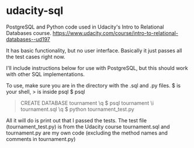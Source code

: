 # udacity-sql
PostgreSQL and Python code used in Udacity's Intro to Relational Databases course. 
https://www.udacity.com/course/intro-to-relational-databases--ud197

It has basic functionality, but no user interface. Basically it just passes all the test cases right now.

I'll include instructions below for use with PostgreSQL, but this should work with other SQL implementations.

To use, make sure you are in the directory with the .sql and .py files. $ is your shell, > is inside psql
  $ psql
  > CREATE DATABASE tournament
  > \q
  $ psql tournament
  > \i tournament.sql
  > \q
  $ python tournament_test.py
  
All it will do is print out that I passed the tests. The test file (tournament_test.py) is from the Udacity course
tournament.sql and tournament.py are my own code (excluding the method names and comments in tournament.py)
